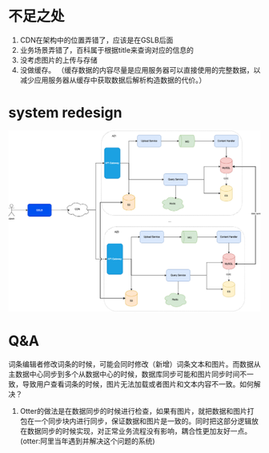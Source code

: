 # 不足之处
1. CDN在架构中的位置弄错了，应该是在GSLB后面
2. 业务场景弄错了，百科属于根据title来查询对应的信息的
3. 没考虑图片的上传与存储
4. 没做缓存。 （缓存数据的内容尽量是应用服务器可以直接使用的完整数据，以减少应用服务器从缓存中获取数据后解析构造数据的代价。）

# system redesign
![Resilience](./../pictures/baike/redesign.drawio.png)

# Q&A
词条编辑者修改词条的时候，可能会同时修改（新增）词条文本和图片。而数据从主数据中心同步到多个从数据中心的时候，数据库同步可能和图片同步时间不一致，导致用户查看词条的时候，图片无法加载或者图片和文本内容不一致。如何解决？
1. Otter的做法是在数据同步的时候进行检查，如果有图片，就把数据和图片打包在一个同步块内进行同步，保证数据和图片是一致的。同时把这部分逻辑放在数据同步的时候实现，对正常业务流程没有影响，耦合性更加友好一点。(otter:阿里当年遇到并解决这个问题的系统)

